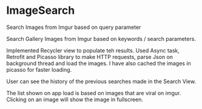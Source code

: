 # ImageSearch
Search Images from Imgur based on query parameter

Search Gallery Images from Imgur based on keywords / search parameters.

Implemented Recycler view to populate teh results. Used Async task, Retrofit and Picasso library to make HTTP requests, parse Json on background thread and load the images. I have also cached the images in picasso for faster loading.

User can see the history of the previous searches made in the Search View.

The list shown on app load is based on images that are viral on imgur. Clicking on an image will show the image in fullscreen. 
